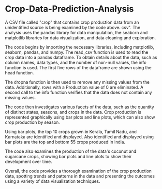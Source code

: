 # Crop-Data-Prediction-Analysis
A CSV file called "crop" that contains crop production data from an unidentified source is being examined by the code above. csv". The analysis uses the pandas library for data manipulation, the seaborn and matplotlib libraries for data visualization, and data cleaning and exploration.<br>

The code begins by importing the necessary libraries, including matplotlib, seaborn, pandas, and numpy. The read_csv function is used to read the crop data into a pandas dataframe. To obtain details about the data, such as column names, data types, and the number of non-null values, the info function is used. The first five rows of the dataframe are shown using the head function.<br>

The dropna function is then used to remove any missing values from the data. Additionally, rows with a Production value of 0 are eliminated. A second call to the info function verifies that the data does not contain any missing values.<br>

The code then investigates various facets of the data, such as the quantity of distinct states, seasons, and crops in the data. Crop production is represented graphically using bar plots and line plots, which can also show crop production by season.<br>

Using bar plots, the top 10 crops grown in Kerala, Tamil Nadu, and Karnataka are identified and displayed. Also identified and displayed using bar plots are the top and bottom 55 crops produced in India.<br>

The code also examines the production of the data's coconut and sugarcane crops, showing bar plots and line plots to show their development over time.<br>

Overall, the code provides a thorough examination of the crop production data, spotting trends and patterns in the data and presenting the outcomes using a variety of data visualization techniques.
